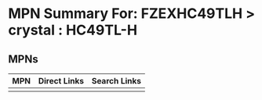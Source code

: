 



# MPN Summary For: FZEXHC49TLH > crystal : HC49TL-H

## MPNs
  

|MPN|Direct Links|Search Links|
| :--- | :--- | :--- |
||||
